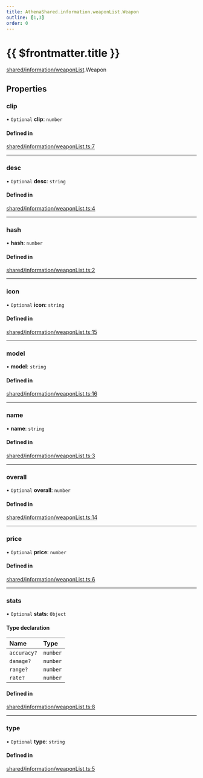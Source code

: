 ```yaml
---
title: AthenaShared.information.weaponList.Weapon
outline: [1,3]
order: 0
---
```


# {{ $frontmatter.title }}


[shared/information/weaponList](../modules/shared_information_weaponList.md).Weapon

## Properties

### clip

• `Optional` **clip**: `number`

#### Defined in

[shared/information/weaponList.ts:7](https://github.com/Stuyk/altv-athena/blob/a3c2264/src/core/shared/information/weaponList.ts#L7)

___

### desc

• `Optional` **desc**: `string`

#### Defined in

[shared/information/weaponList.ts:4](https://github.com/Stuyk/altv-athena/blob/a3c2264/src/core/shared/information/weaponList.ts#L4)

___

### hash

• **hash**: `number`

#### Defined in

[shared/information/weaponList.ts:2](https://github.com/Stuyk/altv-athena/blob/a3c2264/src/core/shared/information/weaponList.ts#L2)

___

### icon

• `Optional` **icon**: `string`

#### Defined in

[shared/information/weaponList.ts:15](https://github.com/Stuyk/altv-athena/blob/a3c2264/src/core/shared/information/weaponList.ts#L15)

___

### model

• **model**: `string`

#### Defined in

[shared/information/weaponList.ts:16](https://github.com/Stuyk/altv-athena/blob/a3c2264/src/core/shared/information/weaponList.ts#L16)

___

### name

• **name**: `string`

#### Defined in

[shared/information/weaponList.ts:3](https://github.com/Stuyk/altv-athena/blob/a3c2264/src/core/shared/information/weaponList.ts#L3)

___

### overall

• `Optional` **overall**: `number`

#### Defined in

[shared/information/weaponList.ts:14](https://github.com/Stuyk/altv-athena/blob/a3c2264/src/core/shared/information/weaponList.ts#L14)

___

### price

• `Optional` **price**: `number`

#### Defined in

[shared/information/weaponList.ts:6](https://github.com/Stuyk/altv-athena/blob/a3c2264/src/core/shared/information/weaponList.ts#L6)

___

### stats

• `Optional` **stats**: `Object`

#### Type declaration

| Name | Type |
| :------ | :------ |
| `accuracy?` | `number` |
| `damage?` | `number` |
| `range?` | `number` |
| `rate?` | `number` |

#### Defined in

[shared/information/weaponList.ts:8](https://github.com/Stuyk/altv-athena/blob/a3c2264/src/core/shared/information/weaponList.ts#L8)

___

### type

• `Optional` **type**: `string`

#### Defined in

[shared/information/weaponList.ts:5](https://github.com/Stuyk/altv-athena/blob/a3c2264/src/core/shared/information/weaponList.ts#L5)
